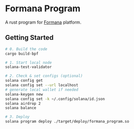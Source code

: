 # Formana Program

A rust program for [Formana](https://formana.olich.me/) platform.

## Getting Started

```bash
# 0. Build the code
cargo build-bpf

# 1. Start local node
solana-test-validator

# 2. Check & set configs (optional)
solana config get
solana config set --url localhost
# generate local wallet if needed
solana-keygen new
solana config set -k ~/.config/solana/id.json
solana airdrop 2
solana balance

# 3. Deploy
solana program deploy ./target/deploy/formana_program.so

```